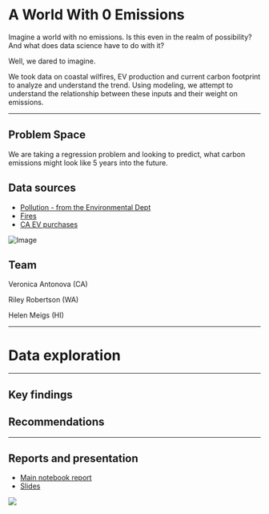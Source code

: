 # A World With 0 Emissions

Imagine a world with no emissions. Is this even in the realm of possibility? And what does data science have to do with it?

Well, we dared to imagine.

We took data on coastal wilfires, EV production and current carbon footprint to analyze and understand the trend. Using modeling, we attempt to understand the relationship between these inputs and their weight on emissions.

- - -

## Problem Space

We are taking a regression problem and looking to predict, what carbon emissions might look like 5 years into the future.


## Data sources

* [Pollution - from the Environmental Dept](https://www.kaggle.com/sogun3/uspollution)
* [Fires]()
* [CA EV purchases]()

![Image](https://www.ft.com/__origami/service/image/v2/images/raw/http://prod-upp-image-read.ft.com/fba061ee-49b0-11ea-aeb3-955839e06441?source=next&fit=scale-down&quality=highest&width=1440)


## Team

Veronica Antonova (CA)

Riley Robertson (WA)

Helen Meigs (HI)

- - -

# Data exploration


- - -
## Key findings


## Recommendations

- - -

## Reports and presentation

* [Main notebook report]()
* [Slides](https://docs.google.com/presentation/d/10I3ZuSoi1APt5GTSe4lJPC51fLsKmMWfKAVmRrd-5NY/edit#slide=id.p)

<div style='float: center; padding=50px'>
<img src='https://github.com/rileydr/AirQuality-USWest/blob/main/assets/repository_banner_dark.png'>
</div>

</br></br>
